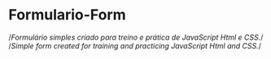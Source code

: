 # Formulario-Form
/*Formulário simples criado para treino e prática de JavaScript Html e CSS.*/
/*Simple form created for training and practicing JavaScript Html and CSS.*/
